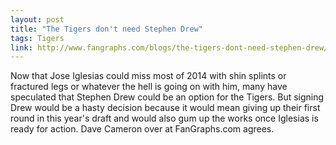 ```yaml
---
layout: post
title: "The Tigers don't need Stephen Drew"
tags: Tigers
link: http://www.fangraphs.com/blogs/the-tigers-dont-need-stephen-drew/
---
```


Now that Jose Iglesias could miss most of 2014 with shin splints or fractured legs or whatever the hell is going on with him, many have speculated that Stephen Drew could be an option for the Tigers.  But signing Drew would be a hasty decision because it would mean giving up their first round in this year's draft and would also gum up the works once Iglesias is ready for action.  Dave Cameron over at FanGraphs.com agrees.
